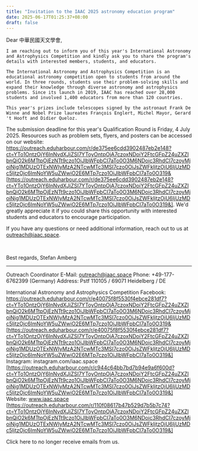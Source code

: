 ```yaml
---
title: "Invitation to the IAAC 2025 astronomy education program"
date: 2025-06-17T01:25:37+08:00
draft: false
---
```


Dear 中華民國天文學會,

    I am reaching out to inform you of this year's International Astronomy and Astrophysics Competition and kindly ask you to share the program's details with interested members, students, and educators.

    The International Astronomy and Astrophysics Competition is an educational astronomy competition open to students from around the world. In three rounds, students use their problem-solving skills and expand their knowledge through diverse astronomy and astrophysics problems. Since its launch in 2019, IAAC has reached over 28,000 students and involved 1,400 educators from more than 120 countries.

    This year's prizes include telescopes signed by the astronaut Frank De Winne and Nobel Prize laureates François Englert, Michel Mayor, Gerard 't Hooft and Didier Queloz.

The submission deadline for this year's Qualification Round is Friday,
4 July 2025. Resources such as problem sets, flyers, and posters can
be accessed on our website: https://outreach.eduharbour.com/r/de375ee6cdd3902487eb2e148?ct=YTo1OntzOjY6InNvdXJjZSI7YToyOntpOjA7czoxNDoiY2FtcGFpZ24uZXZlbnQiO2k6MTtpOjEzNTt9czo1OiJlbWFpbCI7aTo0O3M6NDoic3RhdCI7czoyMjoiNjg1MDUzOTExNWIyMzA2NTcwMTc3MSI7czo0OiJsZWFkIjtzOjU6IjUzMDc5IjtzOjc6ImNoYW5uZWwiO2E6MTp7czo1OiJlbWFpbCI7aTo0O319& [https://outreach.eduharbour.com/r/de375ee6cdd3902487eb2e148?ct=YTo1OntzOjY6InNvdXJjZSI7YToyOntpOjA7czoxNDoiY2FtcGFpZ24uZXZlbnQiO2k6MTtpOjEzNTt9czo1OiJlbWFpbCI7aTo0O3M6NDoic3RhdCI7czoyMjoiNjg1MDUzOTExNWIyMzA2NTcwMTc3MSI7czo0OiJsZWFkIjtzOjU6IjUzMDc5IjtzOjc6ImNoYW5uZWwiO2E6MTp7czo1OiJlbWFpbCI7aTo0O319&].
We'd greatly appreciate it if you could share this opportunity with
interested students and educators to encourage participation.
 

If you have any questions or need additional information, reach out to
us at outreach@iaac.space.

 

Best regards,
Stefan Amberg

__________________________________
Outreach Coordinator
E-Mail: outreach@iaac.space
Phone: +49-177-6762399 (Germany)
Address: Pstf 110105 / 69071 Heidelberg / DE

International Astronomy and Astrophysics Competition
Facebook: https://outreach.eduharbour.com/r/e40075f8f5530f4ebce281df7?ct=YTo1OntzOjY6InNvdXJjZSI7YToyOntpOjA7czoxNDoiY2FtcGFpZ24uZXZlbnQiO2k6MTtpOjEzNTt9czo1OiJlbWFpbCI7aTo0O3M6NDoic3RhdCI7czoyMjoiNjg1MDUzOTExNWIyMzA2NTcwMTc3MSI7czo0OiJsZWFkIjtzOjU6IjUzMDc5IjtzOjc6ImNoYW5uZWwiO2E6MTp7czo1OiJlbWFpbCI7aTo0O319&
[https://outreach.eduharbour.com/r/e40075f8f5530f4ebce281df7?ct=YTo1OntzOjY6InNvdXJjZSI7YToyOntpOjA7czoxNDoiY2FtcGFpZ24uZXZlbnQiO2k6MTtpOjEzNTt9czo1OiJlbWFpbCI7aTo0O3M6NDoic3RhdCI7czoyMjoiNjg1MDUzOTExNWIyMzA2NTcwMTc3MSI7czo0OiJsZWFkIjtzOjU6IjUzMDc5IjtzOjc6ImNoYW5uZWwiO2E6MTp7czo1OiJlbWFpbCI7aTo0O319&]
Instagram: instagram.com/iaac.space
[https://outreach.eduharbour.com/r/c944c64bb7bd7b94e9a6f600d?ct=YTo1OntzOjY6InNvdXJjZSI7YToyOntpOjA7czoxNDoiY2FtcGFpZ24uZXZlbnQiO2k6MTtpOjEzNTt9czo1OiJlbWFpbCI7aTo0O3M6NDoic3RhdCI7czoyMjoiNjg1MDUzOTExNWIyMzA2NTcwMTc3MSI7czo0OiJsZWFkIjtzOjU6IjUzMDc5IjtzOjc6ImNoYW5uZWwiO2E6MTp7czo1OiJlbWFpbCI7aTo0O319&]
Website: www.iaac.space [https://outreach.eduharbour.com/r/110f08617b47b529d7b5b7c74?ct=YTo1OntzOjY6InNvdXJjZSI7YToyOntpOjA7czoxNDoiY2FtcGFpZ24uZXZlbnQiO2k6MTtpOjEzNTt9czo1OiJlbWFpbCI7aTo0O3M6NDoic3RhdCI7czoyMjoiNjg1MDUzOTExNWIyMzA2NTcwMTc3MSI7czo0OiJsZWFkIjtzOjU6IjUzMDc5IjtzOjc6ImNoYW5uZWwiO2E6MTp7czo1OiJlbWFpbCI7aTo0O319&]

Click here to no longer receive emails from us.